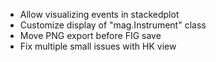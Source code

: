 - Allow visualizing events in stackedplot
- Customize display of "mag.Instrument" class
- Move PNG export before FIG save
- Fix multiple small issues with HK view